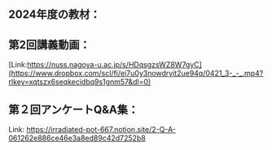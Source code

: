 ## 2024年度の教材：
## 第2回講義動画：<br>
[Link:https://nuss.nagoya-u.ac.jp/s/HDqsgzsWZ8W7gyC](https://www.dropbox.com/scl/fi/ei7u0y3nowdryit2ue94q/0421_3-_-_.mp4?rlkey=xqtszx6seqkecidbq9s1gnm57&dl=0)


## 第２回アンケートQ&A集：<br>
Link: https://irradiated-pot-667.notion.site/2-Q-A-061262e886ce46e3a8ed89c42d7252b8



